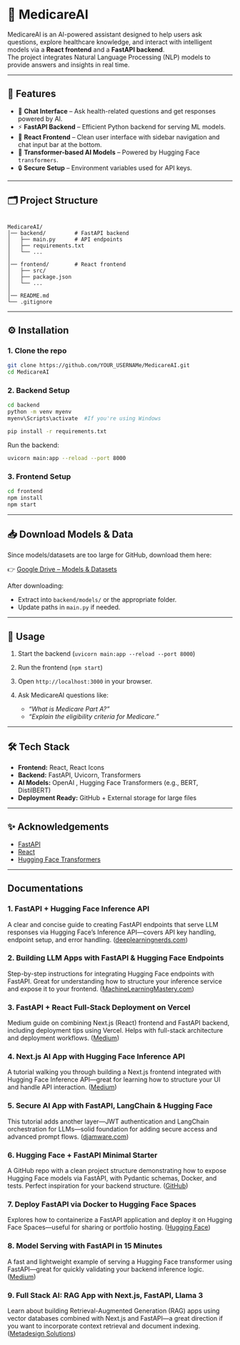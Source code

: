 # 🏥 MedicareAI

MedicareAI is an AI-powered assistant designed to help users ask questions, explore healthcare knowledge, and interact with intelligent models via a **React frontend** and a **FastAPI backend**.  
The project integrates Natural Language Processing (NLP) models to provide answers and insights in real time.

---

## 📌 Features
- 💬 **Chat Interface** – Ask health-related questions and get responses powered by AI.  
- ⚡ **FastAPI Backend** – Efficient Python backend for serving ML models.  
- 🎨 **React Frontend** – Clean user interface with sidebar navigation and chat input bar at the bottom.  
- 🤖 **Transformer-based AI Models** – Powered by Hugging Face `transformers`.  
- 🔒 **Secure Setup** – Environment variables used for API keys.  

---

## 🗂️ Project Structure
```

MedicareAI/
│── backend/         # FastAPI backend
│   ├── main.py      # API endpoints
│   ├── requirements.txt
│   └── ...
│
│── frontend/        # React frontend
│   ├── src/
│   ├── package.json
│   └── ...
│
│── README.md
└── .gitignore

````

---

## ⚙️ Installation

### 1. Clone the repo
```bash
git clone https://github.com/YOUR_USERNAMe/MedicareAI.git
cd MedicareAI
````

### 2. Backend Setup

```bash
cd backend
python -m venv myenv
myenv\Scripts\activate  #If you're using Windows

pip install -r requirements.txt
```

Run the backend:

```bash
uvicorn main:app --reload --port 8000
```

### 3. Frontend Setup

```bash
cd frontend
npm install
npm start
```

---

## 📥 Download Models & Data

Since models/datasets are too large for GitHub, download them here:

👉 [Google Drive – Models & Datasets](https://drive.google.com/drive/folders/1eXA3L6qTgTtrXRKRmg9WNt3R2Bmv30mL?usp=drive_link)

After downloading:

* Extract into `backend/models/` or the appropriate folder.
* Update paths in `main.py` if needed.

---

## 🚀 Usage

1. Start the backend (`uvicorn main:app --reload --port 8000`)
2. Run the frontend (`npm start`)
3. Open `http://localhost:3000` in your browser.
4. Ask MedicareAI questions like:

   * *“What is Medicare Part A?”*
   * *“Explain the eligibility criteria for Medicare.”*

---

## 🛠️ Tech Stack

* **Frontend:** React, React Icons
* **Backend:** FastAPI, Uvicorn, Transformers
* **AI Models:** OpenAI , Hugging Face Transformers (e.g., BERT, DistilBERT)
* **Deployment Ready:** GitHub + External storage for large files

---


## ✨ Acknowledgements

* [FastAPI](https://fastapi.tiangolo.com/)
* [React](https://react.dev/)
* [Hugging Face Transformers](https://huggingface.co/docs/transformers/index)

---

## Documentations

### 1. **FastAPI + Hugging Face Inference API**

A clear and concise guide to creating FastAPI endpoints that serve LLM responses via Hugging Face’s Inference API—covers API key handling, endpoint setup, and error handling. ([deeplearningnerds.com](https://www.deeplearningnerds.com/build-a-llm-application-with-fastapi-and-hugging-face-inference-api/?utm_source=chatgpt.com))

### 2. **Building LLM Apps with FastAPI & Hugging Face Endpoints**

Step-by-step instructions for integrating Hugging Face endpoints with FastAPI. Great for understanding how to structure your inference service and expose it to your frontend. ([MachineLearningMastery.com](https://machinelearningmastery.com/building-llm-applications-with-hugging-face-endpoints-and-fastapi/?utm_source=chatgpt.com))

### 3. **FastAPI + React Full-Stack Deployment on Vercel**

Medium guide on combining Next.js (React) frontend and FastAPI backend, including deployment tips using Vercel. Helps with full-stack architecture and deployment workflows. ([Medium](https://medium.com/%40kaweyo_41978/boosting-your-full-stack-workflow-with-next-js-and-fastapi-and-vercel-3c7d3cd8220f?utm_source=chatgpt.com))

### 4. **Next.js AI App with Hugging Face Inference API**

A tutorial walking you through building a Next.js frontend integrated with Hugging Face Inference API—great for learning how to structure your UI and handle API interaction. ([Medium](https://medium.com/%40noorfatimaafzalbutt/building-a-next-js-ai-app-with-hugging-face-inference-api-dd93468d840e?utm_source=chatgpt.com))

### 5. **Secure AI App with FastAPI, LangChain & Hugging Face**

This tutorial adds another layer—JWT authentication and LangChain orchestration for LLMs—solid foundation for adding secure access and advanced prompt flows. ([djamware.com](https://www.djamware.com/post/6865fd6512ee9a10f92b095a/build-a-secure-ai-app-with-fastapi-langchain-and-hugging-face-transformers?utm_source=chatgpt.com))

### 6. **Hugging Face + FastAPI Minimal Starter**

A GitHub repo with a clean project structure demonstrating how to expose Hugging Face models via FastAPI, with Pydantic schemas, Docker, and tests. Perfect inspiration for your backend structure. ([GitHub](https://github.com/Proteusiq/huggingfastapi?utm_source=chatgpt.com))

### 7. **Deploy FastAPI via Docker to Hugging Face Spaces**

Explores how to containerize a FastAPI application and deploy it on Hugging Face Spaces—useful for sharing or portfolio hosting. ([Hugging Face](https://huggingface.co/blog/HemanthSai7/deploy-applications-on-huggingface-spaces?utm_source=chatgpt.com))

### 8. **Model Serving with FastAPI in 15 Minutes**

A fast and lightweight example of serving a Hugging Face transformer using FastAPI—great for quickly validating your backend inference logic. ([Medium](https://medium.com/%40hadiyolworld007/i-used-hugging-face-and-fastapi-to-serve-a-model-in-15-minutes-106caf998d1c?utm_source=chatgpt.com))

### 9. **Full Stack AI: RAG App with Next.js, FastAPI, Llama 3**

Learn about building Retrieval-Augmented Generation (RAG) apps using vector databases combined with Next.js and FastAPI—a great direction if you want to incorporate context retrieval and document indexing. ([Metadesign Solutions](https://metadesignsolutions.com/full-stack-ai-building-rag-apps-with-next-js-fastapi-and-llama-3-retrievalaugmented-generation-vector-dbs/?utm_source=chatgpt.com))

